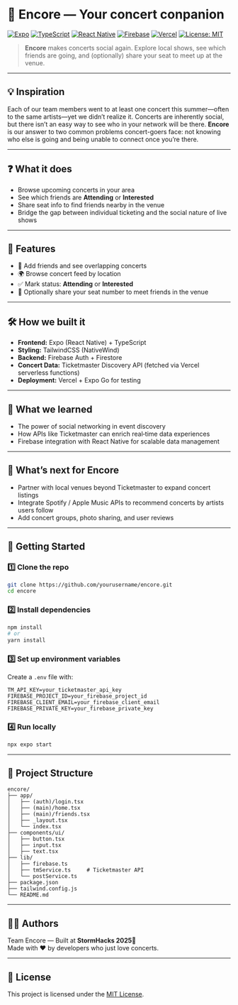 
# 🎵 Encore — Your concert conpanion

[![Expo](https://img.shields.io/badge/Expo-SDK%20%5E51-black)](https://expo.dev/)
[![TypeScript](https://img.shields.io/badge/TypeScript-5.x-3178C6)](https://www.typescriptlang.org/)
[![React Native](https://img.shields.io/badge/React%20Native-0.7x-61DAFB)](https://reactnative.dev/)
[![Firebase](https://img.shields.io/badge/Firebase-Auth%20%7C%20Firestore-FFCA28)](https://firebase.google.com/)
[![Vercel](https://img.shields.io/badge/Serverless-Vercel-000000)](https://vercel.com/)
[![License: MIT](https://img.shields.io/badge/License-MIT-green.svg)](#license)

> **Encore** makes concerts social again. Explore local shows, see which friends are going, and (optionally) share your seat to meet up at the venue.

---

## 💡 Inspiration

Each of our team members went to at least one concert this summer—often to the same artists—yet we didn’t realize it. Concerts are inherently social, but there isn’t an easy way to see who in your network will be there. **Encore** is our answer to two common problems concert-goers face: not knowing who else is going and being unable to connect once you’re there.

---

## ❓ What it does

- Browse upcoming concerts in your area  
- See which friends are **Attending** or **Interested**  
- Share seat info to find friends nearby in the venue  
- Bridge the gap between individual ticketing and the social nature of live shows

---

## 📝 Features

- 👥 Add friends and see overlapping concerts  
- 🌍 Browse concert feed by location  
- ✅ Mark status: **Attending** or **Interested**  
- 💺 Optionally share your seat number to meet friends in the venue  

---

## 🛠️ How we built it

- **Frontend:** Expo (React Native) + TypeScript  
- **Styling:** TailwindCSS (NativeWind)  
- **Backend:** Firebase Auth + Firestore  
- **Concert Data:** Ticketmaster Discovery API (fetched via Vercel serverless functions)  
- **Deployment:** Vercel + Expo Go for testing  

---

## 🧠 What we learned

- The power of social networking in event discovery  
- How APIs like Ticketmaster can enrich real‑time data experiences  
- Firebase integration with React Native for scalable data management  

---

## 💭 What’s next for Encore

- Partner with local venues beyond Ticketmaster to expand concert listings  
- Integrate Spotify / Apple Music APIs to recommend concerts by artists users follow  
- Add concert groups, photo sharing, and user reviews  

---

## 🚀 Getting Started

### 1️⃣ Clone the repo
```bash
git clone https://github.com/yourusername/encore.git
cd encore
```

### 2️⃣ Install dependencies
```bash
npm install
# or
yarn install
```

### 3️⃣ Set up environment variables

Create a `.env` file with:

```
TM_API_KEY=your_ticketmaster_api_key
FIREBASE_PROJECT_ID=your_firebase_project_id
FIREBASE_CLIENT_EMAIL=your_firebase_client_email
FIREBASE_PRIVATE_KEY=your_firebase_private_key
```

### 4️⃣ Run locally
```bash
npx expo start
```

---

## 🧩 Project Structure

```
encore/
├── app/
│   ├── (auth)/login.tsx
│   ├── (main)/home.tsx
│   ├── (main)/friends.tsx
│   ├── _layout.tsx
│   └── index.tsx
├── components/ui/
│   ├── button.tsx
│   ├── input.tsx
│   ├── text.tsx
├── lib/
│   ├── firebase.ts
│   ├── tmService.ts     # Ticketmaster API
│   └── postService.ts
├── package.json
├── tailwind.config.js
└── README.md
```

---

## 🧑‍💻 Authors

Team Encore — Built at **StormHacks 2025**💙  
Made with ❤️ by developers who just love concerts.

---

## 📜 License

This project is licensed under the [MIT License](LICENSE).
